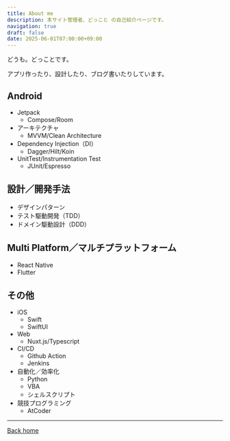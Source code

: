 ```yaml
---
title: About me
description: 本サイト管理者、どっこと の自己紹介ページです。
navigation: true
draft: false
date: 2025-06-01T07:00:00+09:00
---
```


どうも。どっことです。

アプリ作ったり、設計したり、ブログ書いたりしています。

##  Android

- Jetpack
  - Compose/Room
- アーキテクチャ
  - MVVM/Clean Architecture
- Dependency Injection（DI）
  - Dagger/Hilt/Koin
- UnitTest/Instrumentation Test
  - JUnit/Espresso


## 設計／開発手法

- デザインパターン
- テスト駆動開発（TDD）
- ドメイン駆動設計（DDD）


## Multi Platform／マルチプラットフォーム

- React Native
- Flutter


## その他

- iOS
  - Swift
  - SwiftUI
- Web
  - Nuxt.js/Typescript
- CI/CD
  - Github Action
  - Jenkins
- 自動化／効率化
  - Python
  - VBA
  - シェルスクリプト
- 競技プログラミング
  - AtCoder

---

[Back home](/)
